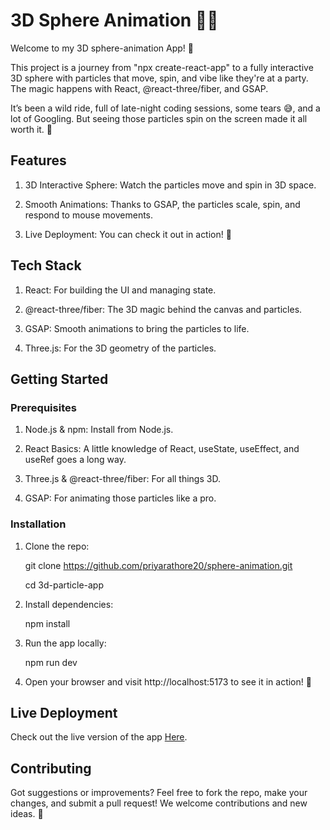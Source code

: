# 3D Sphere Animation 🚀✨

Welcome to my 3D sphere-animation App! 🎉

This project is a journey from "npx create-react-app" to a fully interactive 3D sphere with particles that move, spin, and vibe like they're at a party. The magic happens with React, @react-three/fiber, and GSAP.

It’s been a wild ride, full of late-night coding sessions, some tears 😅, and a lot of Googling. But seeing those particles spin on the screen made it all worth it. 🙌

## Features
1. 3D Interactive Sphere: Watch the particles move and spin in 3D space.

2. Smooth Animations: Thanks to GSAP, the particles scale, spin, and respond to mouse movements.

3. Live Deployment: You can check it out in action! 🚀

## Tech Stack
1. React: For building the UI and managing state.

2. @react-three/fiber: The 3D magic behind the canvas and particles.

3. GSAP: Smooth animations to bring the particles to life.

4. Three.js: For the 3D geometry of the particles.

## Getting Started

### Prerequisites
1. Node.js & npm: Install from Node.js.

2. React Basics: A little knowledge of React, useState, useEffect, and useRef goes a long way.

3. Three.js & @react-three/fiber: For all things 3D.

4. GSAP: For animating those particles like a pro.

### Installation
1. Clone the repo:

   git clone https://github.com/priyarathore20/sphere-animation.git
   
   cd 3d-particle-app

3. Install dependencies:

   npm install

3. Run the app locally:

   npm run dev
   
4. Open your browser and visit http://localhost:5173 to see it in action! 🎉

## Live Deployment
Check out the live version of the app [Here](https://sphere-animation-eight.vercel.app/).

## Contributing
Got suggestions or improvements? Feel free to fork the repo, make your changes, and submit a pull request! We welcome contributions and new ideas. 🙌

